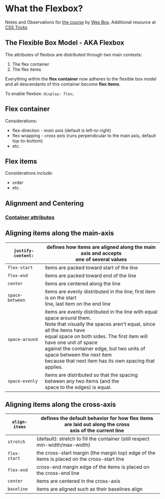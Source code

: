 # What the Flexbox?

Notes and Observations for [the course](https://flexbox.io/) by [Wes Bos](https://twitter.com/wesbos). Additional resource at [CSS Tricks](https://css-tricks.com/snippets/css/a-guide-to-flexbox/)

## The Flexible Box Model - AKA Flexbox
The attributes of flexbox are distributed through two main contexts:
1. The flex container
2. The flex items

Everything within the **flex container** now adheres to the flexible box model and all descendants of this
container become **flex items**.

To enable flexbox: `display: flex;`

## Flex container
Considerations:
* flex-direction - *main axis* (default is left-to-right)
* flex wrapping - *cross axis* (runs perpendicular to the main axis, default top-to-bottom)
* etc.

## Flex items
Considerations include:
* order
* etc.

## Alignment and Centering

### [Container attributes](https://css-tricks.com/snippets/css/a-guide-to-flexbox/)

Aligning items along the main-axis
---
| `justify-content:` | defines how items are aligned along the **main axis** and accepts <br>one of several values |
|---|---|
| `flex-start` | items are packed toward start of the line |
| `flex-end` | items are packed toward end of the line |
| `center` | items are centered along the line |
| `space-between` | items are evenly distributed in the line; first item is on the start<br> line, last item on the end line |
| `space-around` | items are evenly distributed in the line with equal space around them. <br> Note that visually the spaces aren't equal, since all the items have<br> equal space on both sides. The first item will have one unit of space<br> against the container edge, but two units of space between the next item<br> because that next item has its own spacing that applies. |
| `space-evenly` | items are distributed so that the spacing between any two items (and the<br> space to the edges) is equal. |

Aligning items along the cross-axis
---
| `align-items` | defines the default behavior for how flex items are laid out along the cross <br>axis of the current line |
|---|---|
| `stretch` | (default): stretch to fill the container (still respect min-width/max-width) |
| `flex-start` | the cross-start margin (the margin top) edge of the items is placed on the cross-start line |
| `flex-end` | cross-end margin edge of the items is placed on the cross-end line |
| `center` | items are centered in the cross-axis |
| `baseline` | items are aligned such as their baselines align |
